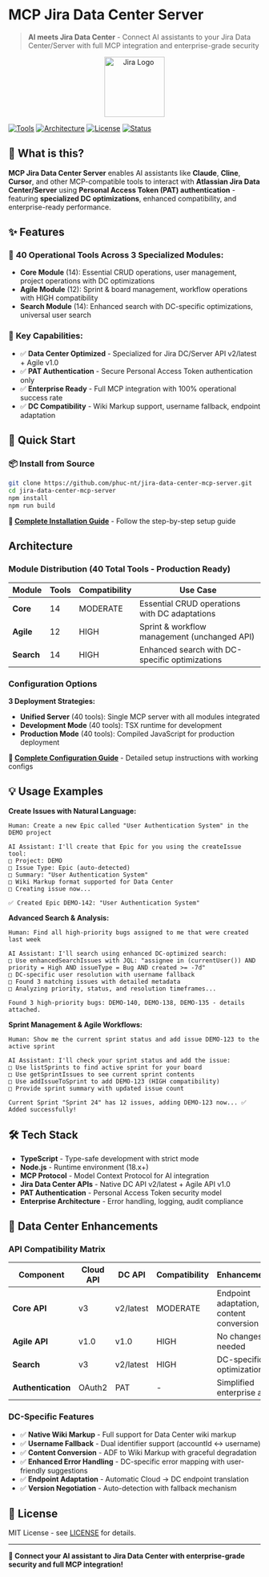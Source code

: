 # MCP Jira Data Center Server

> **AI meets Jira Data Center** - Connect AI assistants to your Jira Data Center/Server with full MCP integration and enterprise-grade security

<p align="center">
  <img src="assets/atlassian_logo_icon.png" alt="Jira Logo" width="120" />
</p>

[![Tools](https://img.shields.io/badge/Tools-40%20Operational-blue)](#features)
[![Architecture](https://img.shields.io/badge/Architecture-3%20Modules-orange)](#modular-architecture)
[![License](https://img.shields.io/badge/License-MIT-green)](#license)
[![Status](https://img.shields.io/badge/Status-Production%20Ready-brightgreen)](#production-status)

## 🚀 What is this?

**MCP Jira Data Center Server** enables AI assistants like **Claude**, **Cline**, **Cursor**, and other MCP-compatible tools to interact with **Atlassian Jira Data Center/Server** using **Personal Access Token (PAT) authentication** - featuring **specialized DC optimizations**, enhanced compatibility, and enterprise-ready performance.

## ✨ Features

### 🔧 **40 Operational Tools Across 3 Specialized Modules:**

- **Core Module** (14): Essential CRUD operations, user management, project operations with DC optimizations
- **Agile Module** (12): Sprint & board management, workflow operations with HIGH compatibility  
- **Search Module** (14): Enhanced search with DC-specific optimizations, universal user search

### 🎯 **Key Capabilities:**

- ✅ **Data Center Optimized** - Specialized for Jira DC/Server API v2/latest + Agile v1.0
- ✅ **PAT Authentication** - Secure Personal Access Token authentication only
- ✅ **Enterprise Ready** - Full MCP integration with 100% operational success rate
- ✅ **DC Compatibility** - Wiki Markup support, username fallback, endpoint adaptation

## 🚀 Quick Start

### 📦 Install from Source

```bash
git clone https://github.com/phuc-nt/jira-data-center-mcp-server.git
cd jira-data-center-mcp-server
npm install
npm run build
```

**📖 [Complete Installation Guide](INSTALL.md)** - Follow the step-by-step setup guide

## Architecture

### Module Distribution (40 Total Tools - Production Ready)

| Module | Tools | Compatibility | Use Case |
|--------|-------|---------------|-----------|
| **Core** | 14 | MODERATE | Essential CRUD operations with DC adaptations |
| **Agile** | 12 | HIGH | Sprint & workflow management (unchanged API) |
| **Search** | 14 | HIGH | Enhanced search with DC-specific optimizations |

### Configuration Options

**3 Deployment Strategies:**
- **Unified Server** (40 tools): Single MCP server with all modules integrated
- **Development Mode** (40 tools): TSX runtime for development
- **Production Mode** (40 tools): Compiled JavaScript for production deployment

**📖 [Complete Configuration Guide](INSTALL.md)** - Detailed setup instructions with working configs

## 💡 Usage Examples

**Create Issues with Natural Language:**

```
Human: Create a new Epic called "User Authentication System" in the DEMO project

AI Assistant: I'll create that Epic for you using the createIssue tool:
□ Project: DEMO
□ Issue Type: Epic (auto-detected)
□ Summary: "User Authentication System" 
□ Wiki Markup format supported for Data Center
□ Creating issue now...

✅ Created Epic DEMO-142: "User Authentication System"
```

**Advanced Search & Analysis:**

```
Human: Find all high-priority bugs assigned to me that were created last week

AI Assistant: I'll search using enhanced DC-optimized search:
□ Use enhancedSearchIssues with JQL: "assignee in (currentUser()) AND priority = High AND issueType = Bug AND created >= -7d"
□ DC-specific user resolution with username fallback
□ Found 3 matching issues with detailed metadata
□ Analyzing priority, status, and resolution timeframes...

Found 3 high-priority bugs: DEMO-140, DEMO-138, DEMO-135 - details attached.
```

**Sprint Management & Agile Workflows:**

```
Human: Show me the current sprint status and add issue DEMO-123 to the active sprint

AI Assistant: I'll check your sprint status and add the issue:
□ Use listSprints to find active sprint for your board
□ Use getSprintIssues to see current sprint contents  
□ Use addIssueToSprint to add DEMO-123 (HIGH compatibility)
□ Provide sprint summary with updated issue count

Current Sprint "Sprint 24" has 12 issues, adding DEMO-123 now... ✅ Added successfully!
```

## 🛠️ Tech Stack

- **TypeScript** - Type-safe development with strict mode
- **Node.js** - Runtime environment (18.x+)
- **MCP Protocol** - Model Context Protocol for AI integration
- **Jira Data Center APIs** - Native DC API v2/latest + Agile API v1.0
- **PAT Authentication** - Personal Access Token security model
- **Enterprise Architecture** - Error handling, logging, audit compliance

## 🏢 Data Center Enhancements

### API Compatibility Matrix

| Component | Cloud API | DC API | Compatibility | Enhancements |
|-----------|-----------|---------|---------------|--------------|
| **Core API** | v3 | v2/latest | MODERATE | Endpoint adaptation, content conversion |
| **Agile API** | v1.0 | v1.0 | HIGH | No changes needed |
| **Search** | v3 | v2/latest | HIGH | DC-specific optimizations |
| **Authentication** | OAuth2 | PAT | - | Simplified enterprise auth |

### DC-Specific Features

- ✅ **Native Wiki Markup** - Full support for Data Center wiki markup
- ✅ **Username Fallback** - Dual identifier support (accountId ↔ username)
- ✅ **Content Conversion** - ADF to Wiki Markup with graceful degradation
- ✅ **Enhanced Error Handling** - DC-specific error mapping with user-friendly suggestions
- ✅ **Endpoint Adaptation** - Automatic Cloud → DC endpoint translation
- ✅ **Version Negotiation** - Auto-detection with fallback mechanism

## 📄 License

MIT License - see [LICENSE](LICENSE) for details.

---

**🎉 Connect your AI assistant to Jira Data Center with enterprise-grade security and full MCP integration!**